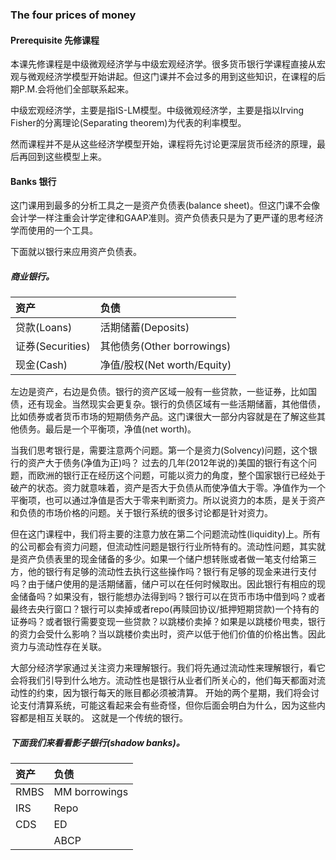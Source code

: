 ### The four prices of money
#### Prerequisite 先修课程

本课先修课程是中级微观经济学与中级宏观经济学。很多货币银行学课程直接从宏观与微观经济学模型开始讲起。但这门课并不会过多的用到这些知识，在课程的后期P.M.会将他们全部联系起来。

中级宏观经济学，主要是指IS-LM模型。中级微观经济学，主要是指以Irving Fisher的分离理论(Separating theorem)为代表的利率模型。

然而课程并不是从这些经济学模型开始，课程将先讨论更深层货币经济的原理，最后再回到这些模型上来。

#### Banks 银行

这门课用到最多的分析工具之一是资产负债表(balance sheet)。但这门课不会像会计学一样注重会计学定律和GAAP准则。资产负债表只是为了更严谨的思考经济学而使用的一个工具。

下面就以银行来应用资产负债表。

##### 商业银行。

|资产 |负债 |
|:--------------|:--------------|
|贷款(Loans) |活期储蓄(Deposits) |
|证券(Securities) |其他债务(Other borrowings) |
|现金(Cash) |净值/股权(Net worth/Equity) |


左边是资产，右边是负债。银行的资产区域一般有一些贷款，一些证券，比如国债，还有现金。当然现实会更复杂。银行的负债区域有一些活期储蓄，其他借债，比如债券或者货币市场的短期债务产品。这门课很大一部分内容就是在了解这些其他债务。最后是一个平衡项，净值(net worth)。

当我们思考银行是，需要注意两个问题。第一个是资力(Solvency)问题，这个银行的资产大于债务(净值为正)吗？
过去的几年(2012年说的)美国的银行有这个问题，而欧洲的银行正在经历这个问题，可能以资力的角度，整个国家银行已经处于破产的状态。资力就意味着，资产是否大于负债从而使净值大于零。净值作为一个平衡项，也可以通过净值是否大于零来判断资力。所以说资力的本质，是关于资产和负债的市场价格的问题。关于银行系统的很多讨论都是针对资力。

但在这门课程中，我们将主要的注意力放在第二个问题流动性(liquidity)上。所有的公司都会有资力问题，但流动性问题是银行行业所特有的。流动性问题，其实就是资产负债表里的现金储备的多少。如果一个储户想转账或者做一笔支付给第三方，他的银行有足够的流动性去执行这些操作吗？银行有足够的现金来进行支付吗？由于储户使用的是活期储蓄，储户可以在任何时候取出。因此银行有相应的现金储备吗？如果没有，银行能想办法得到吗？银行可以在货币市场中借到吗？或者最终去央行窗口？银行可以卖掉或者repo(再赎回协议/抵押短期贷款)一个持有的证券吗？或者银行需要变现一些贷款？以跳楼价卖掉？如果是以跳楼价甩卖，银行的资力会受什么影响？当以跳楼价卖出时，资产以低于他们价值的价格出售。因此资力与流动性存在关联。

大部分经济学家通过关注资力来理解银行。我们将先通过流动性来理解银行，看它会将我们引导到什么地方。流动性也是银行从业者们所关心的，他们每天都面对流动性的约束，因为银行每天的账目都必须被清算。
开始的两个星期，我们将会讨论支付清算系统，可能这看起来会有些奇怪，但你后面会明白为什么，因为这些内容都是相互关联的。
这就是一个传统的银行。


##### 下面我们来看看影子银行(shadow banks)。

|资产 |负债 |
|:-----------------|:------------|
|RMBS |MM borrowings |
|IRS |Repo |
|CDS |ED |
|   | ABCP |

